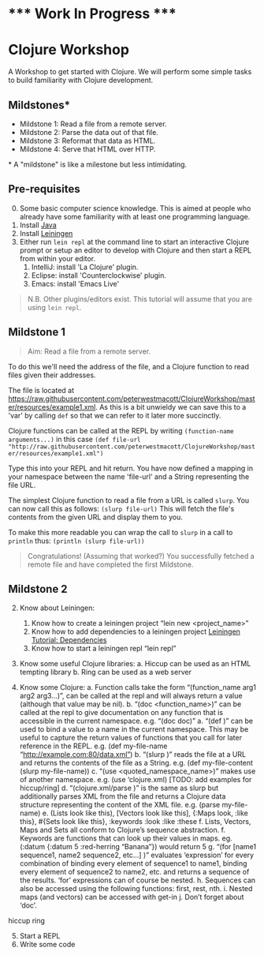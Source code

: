 
*** Work In Progress ***
========================

# Clojure Workshop

A Workshop to get started with Clojure. We will perform some simple tasks to build familiarity with Clojure development.


## Mildstones*

* Mildstone 1: Read a file from a remote server.
* Mildstone 2: Parse the data out of that file. 
* Mildstone 3: Reformat that data as HTML. 
* Mildstone 4: Serve that HTML over HTTP.

\* A "mildstone" is like a milestone but less intimidating.


## Pre-requisites

0. Some basic computer science knowledge. This is aimed at people who already have some familiarity with at least one programming language. 
1. Install [Java](http://www.oracle.com/technetwork/java/javase/downloads/index.html)
2. Install [Leiningen](http://leiningen.org/)
3. Either run `lein repl` at the command line to start an interactive Clojure prompt or setup an editor to develop with Clojure and then start a REPL from within your editor.
    1. IntelliJ: install 'La Clojure' plugin.
    2. Eclipse: install 'Counterclockwise' plugin.
    3. Emacs: install 'Emacs Live'    
> N.B. Other plugins/editors exist. This tutorial will assume that you are using `lein repl`. 


## Mildstone 1

> Aim: Read a file from a remote server.

To do this we'll need the address of the file, and a Clojure function to read files given their addresses.

The file is located at <https://raw.githubusercontent.com/peterwestmacott/ClojureWorkshop/master/resources/example1.xml>. 
As this is a bit unwieldy we can save this to a 'var' by calling `def` so that we can refer to it later more succinctly.

Clojure functions can be called at the REPL by writing `(function-name arguments...)` in this case `(def file-url "http://raw.githubusercontent.com/peterwestmacott/ClojureWorkshop/master/resources/example1.xml")`  

Type this into your REPL and hit return. 
You have now defined a mapping in your namespace between the name 'file-url' and a String representing the file URL.

The simplest Clojure function to read a file from a URL is called `slurp`.
You can now call this as follows: `(slurp file-url)` 
This will fetch the file's contents from the given URL and display them to you.

To make this more readable you can wrap the call to `slurp` in a call to `println` thus: `(println (slurp file-url))`

> Congratulations! (Assuming that worked?) You successfully fetched a remote file and have completed the first Mildstone.


## Mildstone 2


2.	Know about Leiningen:
	1.	Know how to create a leiningen project “lein new <project_name>”
	2.	Know how to add dependencies to a leiningen project [Leiningen Tutorial: Dependencies](https://github.com/technomancy/leiningen/blob/stable/doc/TUTORIAL.md#dependencies)
	3.	Know how to start a leiningen repl “lein repl”

4.	Know some useful Clojure libraries:
	a.	Hiccup can be used as an HTML tempting library
	b.	Ring can be used as a web server
5. 	Know some Clojure:
	a.	Function calls take the form “(function_name arg1 arg2 arg3…)”, can be called at the repl and will always return a value (although that value may be nil).
	b.	“(doc <function_name>)” can be called at the repl to give documentation on any function that is accessible in the current namespace. e.g. “(doc doc)”
	a.	“(def <name> <value>)” can be used to bind a value to a name in the current namespace. This may be useful to capture the return values of functions that you call for later reference in the REPL. e.g. (def my-file-name “http://example.com:80/data.xml”)
	b.	“(slurp <url>)” reads the file at a URL and returns the contents of the file as a String. e.g. (def my-file-content (slurp my-file-name))
	c.	“(use <quoted_namespace_name>)” makes use of another namespace. e.g. (use ‘clojure.xml) [TODO: add examples for hiccup/ring]
	d.	“(clojure.xml/parse <url>)” is the same as slurp but additionally parses XML from the file and returns a Clojure data structure representing the content of the XML file. e.g. (parse my-file-name)
	e.	(Lists look like this), [Vectors look like this], {:Maps look, :like this}, #{Sets look like this}, :keywords :look :like :these
	f.	Lists, Vectors, Maps and Sets all conform to Clojure’s sequence abstraction.
	f.	Keywords are functions that can look up their values in maps. eg. (:datum {:datum 5 :red-herring “Banana”}) would return 5
	g.	“(for [name1 sequence1, name2 sequence2, etc…] <expression>)” evaluates ‘expression’ for every combination of binding every element of sequence1 to name1, binding every element of sequence2 to name2, etc. and returns a sequence of the results. ‘for’ expressions can of course be nested.
	h.	Sequences can also be accessed using the following functions: first, rest, nth.
	i.	Nested maps (and vectors) can be accessed with get-in
	j.	Don’t forget about ‘doc’.

hiccup
ring


5.	Start a REPL
6. 	Write some code
